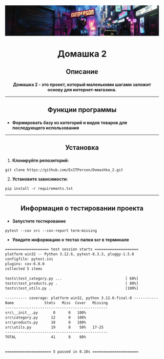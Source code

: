 ![b3a5a00f-6e6b-488f-9ac1-5623c31cb0d1.jpg](design_tools%2Fb3a5a00f-6e6b-488f-9ac1-5623c31cb0d1.jpg)

# <p align="center"> Домашка 2 </p>


## <p align="center">Описание</p>

**<p align="center">Домашка 2 - это проект, который маленькими шагами заложит основу для интернет-магазина.</p>**

---

## <p align="center">Функции программы</p>


- **Формировать базу из категорий и видов товаров для последующего использования**


----

## <p align="center">Установка</p>

1. **Клонируйте репозиторий:**
````
git clone https://github.com/ExITPerson/Domashka_2.git
````

2. **Установите зависимости:**
````
pip install -r requirements.txt
````
---

## <p align="center">Информация о тестировании проекта</p>

- **Запустите тестирование**
````
pytest --cov src --cov-report term-missing
````

- **Увидите информацию о тестах папки scr в терминале**

````
==================== test session starts ====================
platform win32 -- Python 3.12.6, pytest-8.3.3, pluggy-1.5.0
configfile: pytest.ini
plugins: cov-6.0.0
collected 5 items                                            

tests\test_category.py ...                             [ 60%]
tests\test_products.py .                               [ 80%]
tests\test_utils.py .                                  [100%]

---------- coverage: platform win32, python 3.12.6-final-0 -----------
Name              Stmts   Miss  Cover   Missing
-----------------------------------------------
src\__init__.py       0      0   100%
src\category.py      12      0   100%
src\products.py      10      0   100%
src\utils.py         19      8    58%   17-25
-----------------------------------------------
TOTAL                41      8    80%


===================== 5 passed in 0.10s ===================== 
````
